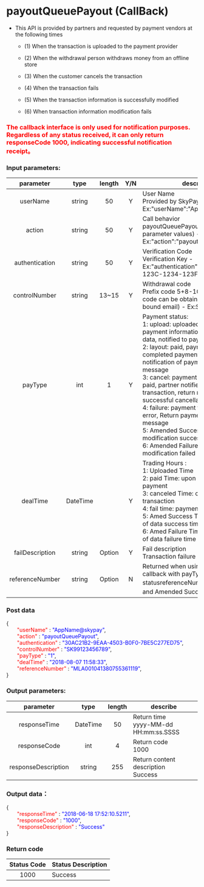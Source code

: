 # payoutQueuePayout (CallBack)
-   This API is provided by partners and requested by payment vendors at the following times

    -   (1) When the transaction is uploaded to the payment provider

    -   (2) When the withdrawal person withdraws money from an offline store

    -   (3) When the customer cancels the transaction

    -   (4) When the transaction fails

    -   (5) When the transaction information is successfully modified

    -   (6) When transaction information modification fails
### <font color = red>The callback interface is only used for notification purposes. Regardless of any status received, it can only return responseCode 1000, indicating successful notification receipt。</font>

### Input parameters:

| parameter                        |    type     | length   |Y/N |describe|
| :-------------------------: | :-----------: |:-----:|:---:|--------------------------------|   
|userName |string|50|Y|User Name<br> Provided by SkyPay - Ex:"userName":"AppName@skypay"|
|action|string|50|Y|Call behavior<br>payoutQueuePayout(Fixed parameter values) - Ex:"action":"payoutQueuePayout"|
|authentication   |string |50|Y|    Verification Code<br> Verification Key - Ex:"authentication":"E1234567-123C-1234-123F-A12345670"|
|controlNumber  |string|13~15|Y|  Withdrawal code <br> Prefix code 5+8-10 digits (Prefix code can be obtained from the bound email) - Ex:SKY**12345678|
|payType  |int|1|Y |Payment status:<br>1: upload: uploaded, representing payment information of transaction data, notified to payment unit<br>2: layout: paid, payment unit completed payment, return notification of payment success message<br>3: cancel: payment cancelled, not paid, partner notified to cancel transaction, return notification of successful cancellation transaction<br>4: failure: payment failed=>payment error, Return payment failure message<br>5: Amended Success: Data modification successful<br>6: Amended Failure: Data modification failed|
|dealTime  |DateTime||Y|Trading Hours :<br> 1: Uploaded Time<br>2: paid Time: upon completion of payment<br>3: canceled Time: cancellation of transaction<br>4: fail time: payment failure time<br>5: Amed Success Time: modification of data success time<br>6: Amed Failure Time: modification of data failure time<br>|
|failDescription |string |Option|Y|Fail description <br> Transaction failure message|
|referenceNumber|string|Option|N|Returned when using ML payment callback with payType 1 and 5 statusreferenceNumber（upload and Amended Success）|

### Post data

{<br>
    <font color=red>&ensp;&ensp;&ensp;&ensp;"userName"</font> : <font color=blue>"AppName@skypay"</font>,<br>
    <font color=red>&ensp;&ensp;&ensp;&ensp;"action"</font> : <font color=blue>"payoutQueuePayout"</font>,<br>
    <font color=red>&ensp;&ensp;&ensp;&ensp;"authentication"</font> : <font color=blue>"30AC21B2-9EAA-4503-B0F0-7BE5C277ED75"</font>,<br>
    <font color=red>&ensp;&ensp;&ensp;&ensp;"controlNumber"</font> : <font color=blue>"SK99123456789"</font>,<br>
    <font color=red>&ensp;&ensp;&ensp;&ensp;"payType"</font> : <font color=blue>"1"</font>,<br>
    <font color=red>&ensp;&ensp;&ensp;&ensp;"dealTime"</font> : <font color=blue>"2018-08-07 11:58:33"</font>,<br>
    <font color=red>&ensp;&ensp;&ensp;&ensp;"referenceNumber"</font> : <font color=blue>"MLA001041380755361119"</font>,<br>
}


### Output parameters:
| parameter                        |    type     | length    |describe|
| :-------------------------: | :-----------: |:-----:|--------------------------------|   
|responseTime  |DateTime|50|Return time  <br>  yyyy-MM-dd HH:mm:ss.SSSS|
|responseCode  |int|4|Return code <br>  1000|
|responseDescription  |string|255|Return content description <br> Success|

### Output data：

{<br>
    <font color=red>&ensp;&ensp;&ensp;&ensp;"responseTime"</font> : <font color=blue>"2018-06-18 17:52:10.5211"</font>,<br>
    <font color=red>&ensp;&ensp;&ensp;&ensp;"responseCode"</font> : <font color=blue>"1000"</font>,<br>
    <font color=red>&ensp;&ensp;&ensp;&ensp;"responseDescription"</font> : <font color=blue>"Success"</font><br>
}


### Return code

| Status   Code                     |   Status Description   | 
| :-------------------------: | :----------- |
|1000|Success|